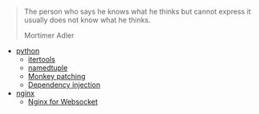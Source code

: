 > The person who says he knows what he thinks but cannot express it usually does not know what he thinks.
> 
> Mortimer Adler

- [python](./python/readme.md)
  - [itertools](/python/itertools.md)
  - [namedtuple](/python/namedtuple.md)
  - [Monkey patching](./python/monkey-patching.md)
  - [Dependency injection](./python/dependency-injection.md)
- [nginx](./nginx/readme.md)
  - [Nginx for Websocket](./nginx/nginx-websocket.md)